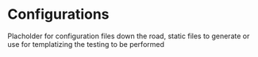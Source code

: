 # Configurations

Placholder for configuration files down the road, static files to generate or use for templatizing the testing to be performed
